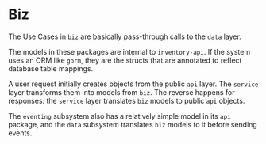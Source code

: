 # Biz

The Use Cases in `biz` are basically pass-through calls to the `data` layer.

The models in these packages are internal to `inventory-api`.  If the system uses an ORM like `gorm`, they are
the structs that are annotated to reflect database table mappings.

A user request initially creates objects from the public `api` layer.  The `service` layer transforms them
into models from `biz`.  The reverse happens for responses:  the `service` layer translates `biz` models to
public `api` objects.

The `eventing` subsystem also has a relatively simple model in its `api` package, and the `data` subsystem
translates `biz` models to it before sending events.
